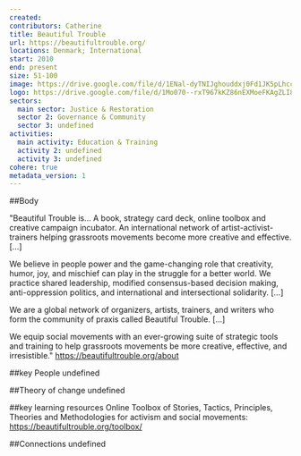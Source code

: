 ```yaml
---
created:
contributors: Catherine
title: Beautiful Trouble
url: https://beautifultrouble.org/
locations: Denmark; International
start: 2010
end: present
size: 51-100
image: https://drive.google.com/file/d/1ENal-dyTNIJghouddxj0Fd1JK5pLhccO/view?usp=drive_link
logo: https://drive.google.com/file/d/1Mo070--rxT967kKZ86nEXMoeFKAgZLI8/view?usp=drive_link
sectors:
  main sector: Justice & Restoration
  sector 2: Governance & Community
  sector 3: undefined
activities: 
  main activity: Education & Training
  activity 2: undefined
  activity 3: undefined
cohere: true
metadata_version: 1
---
```



##Body

"Beautiful Trouble is… 
A book, strategy card deck, online toolbox and creative campaign incubator.
An international network of artist-activist-trainers helping grassroots movements become more creative and effective. [...]

We believe in people power and the game-changing role that creativity, humor, joy, and mischief can play in the struggle for a better world. We practice shared leadership, modified consensus-based decision making, anti-oppression politics, and international and intersectional solidarity. [...]

We are a global network of organizers, artists, trainers, and writers who form the community of praxis called Beautiful Trouble. [...]

We equip social movements with an ever-growing suite of strategic tools and training to help grassroots movements be more creative, effective, and irresistible."
https://beautifultrouble.org/about 


##key People
undefined

##Theory of change
undefined

##key learning resources
Online Toolbox of Stories, Tactics, Principles, Theories and Methodologies for activism and social movements: https://beautifultrouble.org/toolbox/ 

##Connections
undefined

